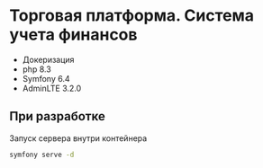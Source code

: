 # Торговая платформа. Система учета финансов 

* Докеризация
* php 8.3
* Symfony 6.4
* AdminLTE 3.2.0

## При разработке

Запуск сервера внутри контейнера
```bash
symfony serve -d
```
